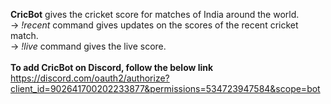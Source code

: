 **CricBot** gives the cricket score for matches of India around the world. <br />
-> *!recent* command gives updates on the scores of the recent cricket match. <br />
-> *!live* command gives the live score. <br />
<br />
**To add CricBot on Discord, follow the below link** <br />
https://discord.com/oauth2/authorize?client_id=902641700202233877&permissions=534723947584&scope=bot
